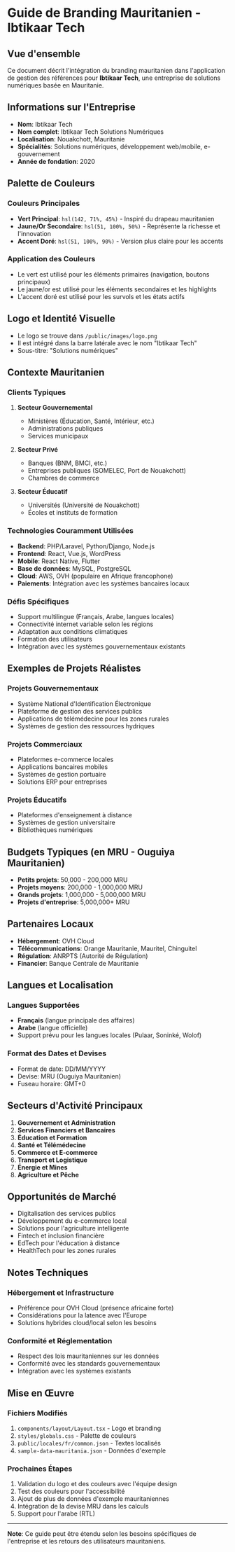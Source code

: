 # Guide de Branding Mauritanien - Ibtikaar Tech

## Vue d'ensemble

Ce document décrit l'intégration du branding mauritanien dans l'application de gestion des références pour **Ibtikaar Tech**, une entreprise de solutions numériques basée en Mauritanie.

## Informations sur l'Entreprise

- **Nom**: Ibtikaar Tech
- **Nom complet**: Ibtikaar Tech Solutions Numériques
- **Localisation**: Nouakchott, Mauritanie
- **Spécialités**: Solutions numériques, développement web/mobile, e-gouvernement
- **Année de fondation**: 2020

## Palette de Couleurs

### Couleurs Principales

- **Vert Principal**: `hsl(142, 71%, 45%)` - Inspiré du drapeau mauritanien
- **Jaune/Or Secondaire**: `hsl(51, 100%, 50%)` - Représente la richesse et l'innovation
- **Accent Doré**: `hsl(51, 100%, 90%)` - Version plus claire pour les accents

### Application des Couleurs

- Le vert est utilisé pour les éléments primaires (navigation, boutons principaux)
- Le jaune/or est utilisé pour les éléments secondaires et les highlights
- L'accent doré est utilisé pour les survols et les états actifs

## Logo et Identité Visuelle

- Le logo se trouve dans `/public/images/logo.png`
- Il est intégré dans la barre latérale avec le nom "Ibtikaar Tech"
- Sous-titre: "Solutions numériques"

## Contexte Mauritanien

### Clients Typiques

1. **Secteur Gouvernemental**

   - Ministères (Éducation, Santé, Intérieur, etc.)
   - Administrations publiques
   - Services municipaux

2. **Secteur Privé**

   - Banques (BNM, BMCI, etc.)
   - Entreprises publiques (SOMELEC, Port de Nouakchott)
   - Chambres de commerce

3. **Secteur Éducatif**
   - Universités (Université de Nouakchott)
   - Écoles et instituts de formation

### Technologies Couramment Utilisées

- **Backend**: PHP/Laravel, Python/Django, Node.js
- **Frontend**: React, Vue.js, WordPress
- **Mobile**: React Native, Flutter
- **Base de données**: MySQL, PostgreSQL
- **Cloud**: AWS, OVH (populaire en Afrique francophone)
- **Paiements**: Intégration avec les systèmes bancaires locaux

### Défis Spécifiques

- Support multilingue (Français, Arabe, langues locales)
- Connectivité internet variable selon les régions
- Adaptation aux conditions climatiques
- Formation des utilisateurs
- Intégration avec les systèmes gouvernementaux existants

## Exemples de Projets Réalistes

### Projets Gouvernementaux

- Système National d'Identification Électronique
- Plateforme de gestion des services publics
- Applications de télémédecine pour les zones rurales
- Systèmes de gestion des ressources hydriques

### Projets Commerciaux

- Plateformes e-commerce locales
- Applications bancaires mobiles
- Systèmes de gestion portuaire
- Solutions ERP pour entreprises

### Projets Éducatifs

- Plateformes d'enseignement à distance
- Systèmes de gestion universitaire
- Bibliothèques numériques

## Budgets Typiques (en MRU - Ouguiya Mauritanien)

- **Petits projets**: 50,000 - 200,000 MRU
- **Projets moyens**: 200,000 - 1,000,000 MRU
- **Grands projets**: 1,000,000 - 5,000,000 MRU
- **Projets d'entreprise**: 5,000,000+ MRU

## Partenaires Locaux

- **Hébergement**: OVH Cloud
- **Télécommunications**: Orange Mauritanie, Mauritel, Chinguitel
- **Régulation**: ANRPTS (Autorité de Régulation)
- **Financier**: Banque Centrale de Mauritanie

## Langues et Localisation

### Langues Supportées

- **Français** (langue principale des affaires)
- **Arabe** (langue officielle)
- Support prévu pour les langues locales (Pulaar, Soninké, Wolof)

### Format des Dates et Devises

- Format de date: DD/MM/YYYY
- Devise: MRU (Ouguiya Mauritanien)
- Fuseau horaire: GMT+0

## Secteurs d'Activité Principaux

1. **Gouvernement et Administration**
2. **Services Financiers et Bancaires**
3. **Éducation et Formation**
4. **Santé et Télémédecine**
5. **Commerce et E-commerce**
6. **Transport et Logistique**
7. **Énergie et Mines**
8. **Agriculture et Pêche**

## Opportunités de Marché

- Digitalisation des services publics
- Développement du e-commerce local
- Solutions pour l'agriculture intelligente
- Fintech et inclusion financière
- EdTech pour l'éducation à distance
- HealthTech pour les zones rurales

## Notes Techniques

### Hébergement et Infrastructure

- Préférence pour OVH Cloud (présence africaine forte)
- Considérations pour la latence avec l'Europe
- Solutions hybrides cloud/local selon les besoins

### Conformité et Réglementation

- Respect des lois mauritaniennes sur les données
- Conformité avec les standards gouvernementaux
- Intégration avec les systèmes existants

## Mise en Œuvre

### Fichiers Modifiés

1. `components/layout/Layout.tsx` - Logo et branding
2. `styles/globals.css` - Palette de couleurs
3. `public/locales/fr/common.json` - Textes localisés
4. `sample-data-mauritania.json` - Données d'exemple

### Prochaines Étapes

1. Validation du logo et des couleurs avec l'équipe design
2. Test des couleurs pour l'accessibilité
3. Ajout de plus de données d'exemple mauritaniennes
4. Intégration de la devise MRU dans les calculs
5. Support pour l'arabe (RTL)

---

**Note**: Ce guide peut être étendu selon les besoins spécifiques de l'entreprise et les retours des utilisateurs mauritaniens.
